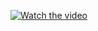 [![Watch the video](https://raw.githubusercontent.com/victorgooge/Codepath_X_AmazonNext_Design_Challenge/main/Application/demos/rand.png)](https://raw.githubusercontent.com/victorgooge/victorgooge/Codepath_X_AmazonNext_Design_Challenge/main/Application/demos/UI_tabletDemo.mp4)

